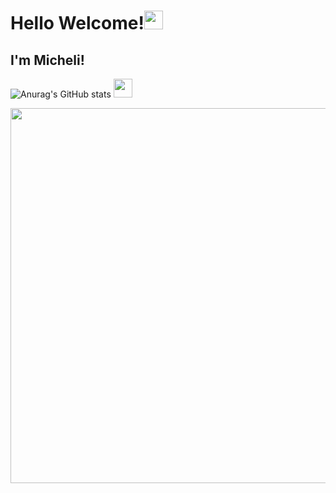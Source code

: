 # Hello Welcome!<img src=https://github.com/TheDudeThatCode/TheDudeThatCode/blob/master/Assets/Hi.gif width="30">

 

## I'm Micheli!



![Anurag's GitHub stats](https://github-readme-stats.vercel.app/api?username=Miih3&show_icons=true&theme=radical)
<img src=https://github.com/TheDudeThatCode/TheDudeThatCode/blob/master/Assets/Earth.gif width="30">






<img src=https://github.com/TheDudeThatCode/TheDudeThatCode/blob/master/Assets/Mario_Gameplay.gif width="600">
